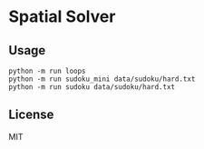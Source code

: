 Spatial Solver
==============

## Usage

    python -m run loops
    python -m run sudoku_mini data/sudoku/hard.txt
    python -m run sudoku data/sudoku/hard.txt

## License

MIT
